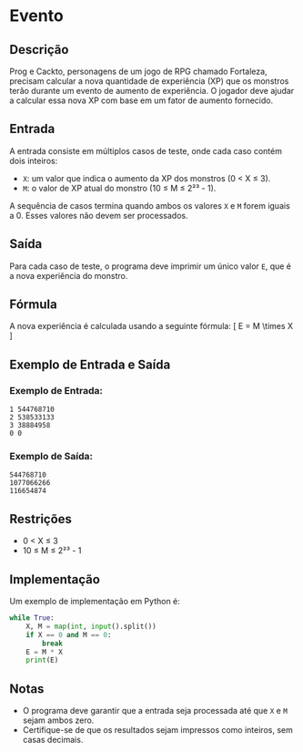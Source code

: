 # Evento

## Descrição

Prog e Cackto, personagens de um jogo de RPG chamado Fortaleza, precisam calcular a nova quantidade de experiência (XP) que os monstros terão durante um evento de aumento de experiência. O jogador deve ajudar a calcular essa nova XP com base em um fator de aumento fornecido.

## Entrada

A entrada consiste em múltiplos casos de teste, onde cada caso contém dois inteiros:
- `X`: um valor que indica o aumento da XP dos monstros (0 < X ≤ 3).
- `M`: o valor de XP atual do monstro (10 ≤ M ≤ 2²³ - 1).

A sequência de casos termina quando ambos os valores `X` e `M` forem iguais a 0. Esses valores não devem ser processados.

## Saída

Para cada caso de teste, o programa deve imprimir um único valor `E`, que é a nova experiência do monstro.

## Fórmula

A nova experiência é calculada usando a seguinte fórmula:
\[ E = M \times X \]

## Exemplo de Entrada e Saída

### Exemplo de Entrada:
```
1 544768710
2 538533133
3 38884958
0 0
```

### Exemplo de Saída:
```
544768710
1077066266
116654874
```

## Restrições

- 0 < X ≤ 3
- 10 ≤ M ≤ 2²³ - 1

## Implementação

Um exemplo de implementação em Python é:

```python
while True:
    X, M = map(int, input().split())
    if X == 0 and M == 0:
        break
    E = M * X
    print(E)
```

## Notas

- O programa deve garantir que a entrada seja processada até que `X` e `M` sejam ambos zero.
- Certifique-se de que os resultados sejam impressos como inteiros, sem casas decimais.
